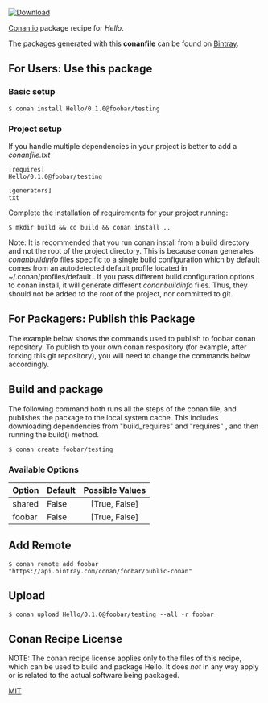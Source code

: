 [![Download](https://api.bintray.com/packages/foobar/public-conan/Hello%3Afoobar/images/download.svg) ](https://bintray.com/foobar/public-conan/Hello%3Afoobar/_latestVersion)

[Conan.io](https://conan.io) package recipe for *Hello*.

<Description of Hello here>

The packages generated with this **conanfile** can be found on [Bintray](https://bintray.com/foobar/public-conan/Hello%3Afoobar).

## For Users: Use this package

### Basic setup

    $ conan install Hello/0.1.0@foobar/testing

### Project setup

If you handle multiple dependencies in your project is better to add a *conanfile.txt*

    [requires]
    Hello/0.1.0@foobar/testing

    [generators]
    txt

Complete the installation of requirements for your project running:

    $ mkdir build && cd build && conan install ..

Note: It is recommended that you run conan install from a build directory and not the root of the project directory.  This is because conan generates *conanbuildinfo* files specific to a single build configuration which by default comes from an autodetected default profile located in ~/.conan/profiles/default .  If you pass different build configuration options to conan install, it will generate different *conanbuildinfo* files.  Thus, they should not be added to the root of the project, nor committed to git.

## For Packagers: Publish this Package

The example below shows the commands used to publish to foobar conan repository. To publish to your own conan respository (for example, after forking this git repository), you will need to change the commands below accordingly.

## Build and package

The following command both runs all the steps of the conan file, and publishes the package to the local system cache.  This includes downloading dependencies from "build_requires" and "requires" , and then running the build() method.

    $ conan create foobar/testing


### Available Options
| Option        | Default | Possible Values  |
| ------------- |:----------------- |:------------:|
| shared      | False |  [True, False] |
| foobar      | False |  [True, False] |

## Add Remote

    $ conan remote add foobar "https://api.bintray.com/conan/foobar/public-conan"

## Upload

    $ conan upload Hello/0.1.0@foobar/testing --all -r foobar


## Conan Recipe License

NOTE: The conan recipe license applies only to the files of this recipe, which can be used to build and package Hello.
It does *not* in any way apply or is related to the actual software being packaged.

[MIT](git@github.com:bincrafters/conan-readme-generator.git/blob/master/LICENSE.md)
